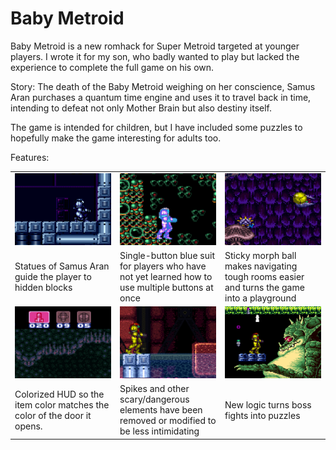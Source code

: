 Baby Metroid
============

Baby Metroid is a new romhack for Super Metroid targeted at younger
players.  I wrote it for my son, who badly wanted to play but lacked the
experience to complete the full game on his own.

Story: The death of the Baby Metroid weighing on her conscience, Samus
Aran purchases a quantum time engine and uses it to travel back in time,
intending to defeat not only Mother Brain but also destiny itself.

The game is intended for children, but I have included some puzzles to
hopefully make the game interesting for adults too.

Features:


<table>
  <tr><td width="33%"> <img src="./images/samus_statue.png" width="375px"/> </td><td width="33%"> <img src="./images/blue_suit.png" width="375px"/> </td><td width="33%"> <img src="./images/catch_a_ride.png"  width="375px"/> </td></tr>
  <tr><td> Statues of Samus Aran guide the player to hidden blocks </td><td> Single-button blue suit for players who have not yet learned how to use multiple buttons at once </td><td> Sticky morph ball makes navigating tough rooms easier and turns the game into a playground </td></tr>
  <tr><td> <img src="./images/color_hud.png" width="375px" /> </td><td> <img src="./images/no_spikes.png" idth="375px"/> </td><td> <img src="./images/kraid.png" width="375px"/> </td></tr>
  <tr> <td> Colorized HUD so the item color matches the color of the door it opens. </td><td> Spikes and other scary/dangerous elements have been removed or modified to be less intimidating </td><td> New logic turns boss fights into puzzles </td>
